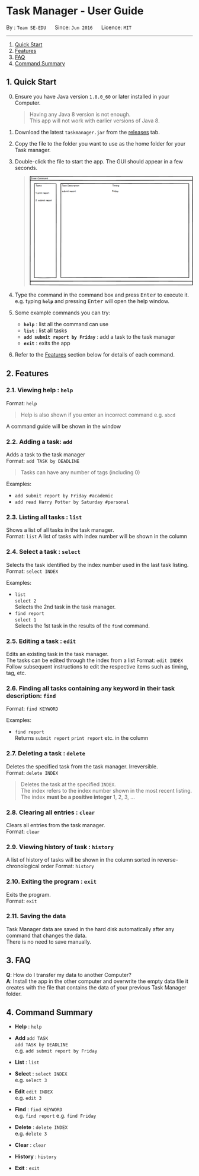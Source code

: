 # Task Manager - User Guide

By : `Team SE-EDU`  &nbsp;&nbsp;&nbsp;&nbsp; Since: `Jun 2016`  &nbsp;&nbsp;&nbsp;&nbsp; Licence: `MIT`

---

1. [Quick Start](#quick-start)
2. [Features](#features)
3. [FAQ](#faq)
4. [Command Summary](#command-summary)

## 1. Quick Start

0. Ensure you have Java version `1.8.0_60` or later installed in your Computer.<br>

   > Having any Java 8 version is not enough. <br>
   > This app will not work with earlier versions of Java 8.

1. Download the latest `taskmanager.jar` from the [releases](../../../releases) tab.
2. Copy the file to the folder you want to use as the home folder for your Task manager.
3. Double-click the file to start the app. The GUI should appear in a few seconds.
   > <img src="images/uiv0.0.png" width="600">

4. Type the command in the command box and press <kbd>Enter</kbd> to execute it. <br>
   e.g. typing **`help`** and pressing <kbd>Enter</kbd> will open the help window.
5. Some example commands you can try:
   * **`help`** : list all the command can use
   * **`list`** : list all tasks
   * **`add submit report by Friday`** : add a task to the task manager
   * **`exit`** : exits the app
6. Refer to the [Features](#features) section below for details of each command.<br>


## 2. Features

### 2.1. Viewing help : `help`

Format: `help`

> Help is also shown if you enter an incorrect command e.g. `abcd`

A command guide will be shown in the window

### 2.2. Adding a task: `add`

Adds a task to the task manager<br>
Format: `add TASK by DEADLINE`

> Tasks can have any number of tags (including 0)

Examples:

* `add submit report by Friday #academic`
* `add read Harry Potter by Saturday #personal`

### 2.3. Listing all tasks : `list`

Shows a list of all tasks in the task manager.<br>
Format: `list`
A list of tasks with index number will be shown in the column

### 2.4. Select a task : `select`

Selects the task identified by the index number used in the last task listing.<br>
Format: `select INDEX`

Examples:

* `list`<br>
  `select 2`<br>
  Selects the 2nd task in the task manager.
* `find report` <br>
  `select 1`<br>
  Selects the 1st task in the results of the `find` command.

### 2.5. Editing a task : `edit`

Edits an existing task in the task manager.<br>
The tasks can be edited through the index from a list
Format: `edit INDEX`
Follow subsequent instructions to edit the respective items such as timing, tag, etc.

### 2.6. Finding all tasks containing any keyword in their task description: `find`

Format: `find KEYWORD`

Examples:

* `find report`<br>
  Returns `submit report`  `print report` etc. in the column

### 2.7. Deleting a task : `delete`

Deletes the specified task from the task manager. Irreversible.<br>
Format: `delete INDEX`

> Deletes the task at the specified `INDEX`. <br>
> The index refers to the index number shown in the most recent listing.<br>
> The index **must be a positive integer** 1, 2, 3, ...

### 2.8. Clearing all entries : `clear`

Clears all entries from the task manager.<br>
Format: `clear`

### 2.9. Viewing history of task : `history`

A list of history of tasks will be shown in the column sorted in reverse-chronological order
Format: `history`

### 2.10. Exiting the program : `exit`

Exits the program.<br>
Format: `exit`

### 2.11. Saving the data

Task Manager data are saved in the hard disk automatically after any command that changes the data.<br>
There is no need to save manually.

## 3. FAQ

**Q**: How do I transfer my data to another Computer?<br>
**A**: Install the app in the other computer and overwrite the empty data file it creates with
       the file that contains the data of your previous Task Manager folder.

## 4. Command Summary

* **Help** : `help` <br>

* **Add**  `add TASK` <br>
           `add TASK by DEADLINE` <br>
  e.g. `add submit report by Friday`

* **List** : `list` <br>

* **Select** : `select INDEX` <br>
  e.g. `select 3`

* **Edit**  `edit INDEX` <br>
  e.g. `edit 3`

* **Find** : `find KEYWORD` <br>
  e.g. `find report`
  e.g. `find Friday`

* **Delete** : `delete INDEX` <br>
  e.g. `delete 3`

* **Clear** : `clear` <br>

* **History** : `history` <br>

* **Exit** : `exit` <br>
<br>
